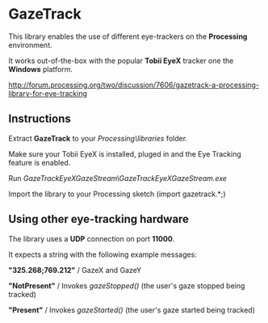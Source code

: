GazeTrack
=========

This library enables the use of different eye-trackers on the **Processing** environment. 

It works out-of-the-box with the popular **Tobii EyeX** tracker one the **Windows** platform.

http://forum.processing.org/two/discussion/7606/gazetrack-a-processing-library-for-eye-tracking


Instructions
------------

Extract **GazeTrack** to your _Processing\libraries_ folder.

Make sure your Tobii EyeX is installed, pluged in and the Eye Tracking feature is enabled.

Run *GazeTrackEyeXGazeStream\GazeTrackEyeXGazeStream.exe*

Import the library to your Processing sketch (import gazetrack.*;)


Using other eye-tracking hardware
---------------------------------

The library uses a **UDP** connection on port **11000**.

It expects a string with the following example messages:

**"325.268;769.212"** / GazeX and GazeY
  
**"NotPresent"** / Invokes *gazeStopped()* (the user's gaze stopped being tracked)    
  
**"Present"** / Invokes *gazeStarted()* (the user's gaze started being tracked)
